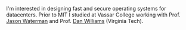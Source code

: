 I'm interested in designing fast and secure operating systems for datacenters. 
Prior to MIT I studied at Vassar College working with Prof. 
[Jason Waterman](https://www.cs.vassar.edu/people/top) and 
Prof. [Dan Williams](https://people.cs.vt.edu/djwillia/) (Virginia Tech).
